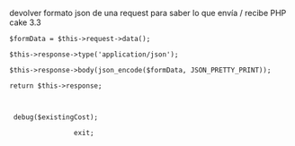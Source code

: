 devolver formato json de una request para saber lo que envía / recibe PHP cake 3.3

```
$formData = $this->request->data();

$this->response->type('application/json');

$this->response->body(json_encode($formData, JSON_PRETTY_PRINT));

return $this->response;



 debug($existingCost);

                exit;

```